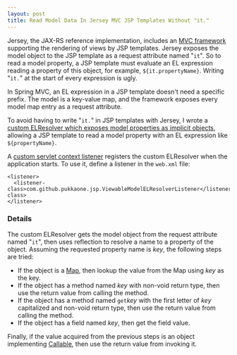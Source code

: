 ```yaml
---
layout: post
title: Read Model Data In Jersey MVC JSP Templates Without "it."
---
```


Jersey, the JAX-RS reference implementation, includes an
[MVC framework](https://blogs.oracle.com/sandoz/entry/mvcj)
supporting the rendering of views by JSP templates.  Jersey exposes the model
object to the JSP template as a request attribute named "`it`".  So to read a
model property, a JSP template must evaluate an EL expression reading a
property of this object, for example, `${it.propertyName}`.  Writing "`it.`"
at the start of every expression is ugly.

In Spring MVC, an EL expression in a JSP template doesn't need a specific
prefix.  The model is a key-value map, and the framework exposes every model
map entry as a request attribute.

To avoid having to write "`it.`" in JSP templates with Jersey, I wrote a
[custom ELResolver which exposes model properties as implicit objects](https://github.com/pukkaone/webappenhance/blob/master/src/main/java/com/github/pukkaone/jsp/ViewableModelELResolver.java),
allowing a JSP template to read a model property with an EL expression like
`${propertyName}`.

A
[custom servlet context listener](https://github.com/pukkaone/webappenhance/blob/master/src/main/java/com/github/pukkaone/jsp/ViewableModelELResolverListener.java)
registers the custom ELResolver when the application starts.  To use
it, define a listener in the `web.xml` file:

    <listener>
      <listener-class>com.github.pukkaone.jsp.ViewableModelELResolverListener</listener-class>
    </listener> 


### Details

The custom ELResolver gets the model object from the request attribute named
"`it`", then uses reflection to resolve a name to a property of the object.
Assuming the requested property name is _key_, the following steps are tried:

  * If the object is a
    [Map](http://docs.oracle.com/javase/7/docs/api/java/util/Map.html),
    then lookup the value from the Map using _key_ as the key.
  * If the object has a method named _key_ with non-void return type, then use
    the return value from calling the method.
  * If the object has a method named `get`_key_ with the first letter of _key_
    capitalized and non-void return type, then use the return value from
    calling the method.
  * If the object has a field named _key_, then get the field value.

Finally, if the value acquired from the previous steps is an object implementing
[Callable](http://docs.oracle.com/javase/7/docs/api/java/util/concurrent/Callable.html),
then use the return value from invoking it.
